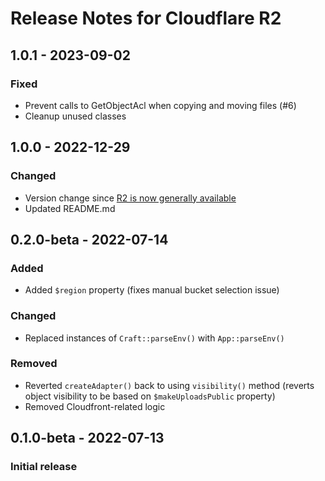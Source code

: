 # Release Notes for Cloudflare R2

## 1.0.1 - 2023-09-02

### Fixed
- Prevent calls to GetObjectAcl when copying and moving files (#6)
- Cleanup unused classes

## 1.0.0 - 2022-12-29

### Changed
- Version change since [R2 is now generally available](https://blog.cloudflare.com/r2-ga/)
- Updated README.md

## 0.2.0-beta - 2022-07-14

### Added
- Added `$region` property (fixes manual bucket selection issue)

### Changed
- Replaced instances of `Craft::parseEnv()` with `App::parseEnv()`

### Removed
- Reverted `createAdapter()` back to using `visibility()` method (reverts object visibility to be based on `$makeUploadsPublic` property)
- Removed Cloudfront-related logic

## 0.1.0-beta - 2022-07-13

### Initial release
